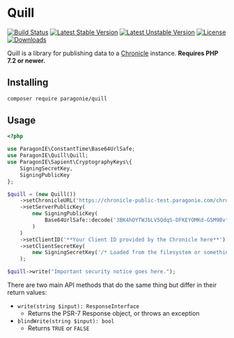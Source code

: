 # Quill

[![Build Status](https://travis-ci.org/paragonie/quill.svg?branch=master)](https://travis-ci.org/paragonie/quill)
[![Latest Stable Version](https://poser.pugx.org/paragonie/quill/v/stable)](https://packagist.org/packages/paragonie/quill)
[![Latest Unstable Version](https://poser.pugx.org/paragonie/quill/v/unstable)](https://packagist.org/packages/paragonie/quill)
[![License](https://poser.pugx.org/paragonie/quill/license)](https://packagist.org/packages/paragonie/quill)
[![Downloads](https://img.shields.io/packagist/dt/paragonie/quill.svg)](https://packagist.org/packages/paragonie/quill)

Quill is a library for publishing data to a [Chronicle](https://github.com/paragonie/chronicle) instance.
**Requires PHP 7.2 or newer.** 

## Installing

```sh
composer require paragonie/quill
```

## Usage

```php
<?php

use ParagonIE\ConstantTime\Base64UrlSafe;
use ParagonIE\Quill\Quill;
use ParagonIE\Sapient\CryptographyKeys\{
    SigningSecretKey,
    SigningPublicKey
};

$quill = (new Quill())
    ->setChronicleURL('https://chronicle-public-test.paragonie.com/chronicle')
    ->setServerPublicKey(
        new SigningPublicKey(
            Base64UrlSafe::decode('3BK4hOYTWJbLV5QdqS-DFKEYOMKd-G5M9BvfbqG1ICI=')
        )
    )
    ->setClientID('**Your Client ID provided by the Chronicle here**')
    ->setClientSecretKey(
        new SigningSecretKey('/* Loaded from the filesystem or something. */')
    );

$quill->write("Important security notice goes here.");
```

There are two main API methods that do the same thing but differ in their return
values:

* `write(string $input): ResponseInterface`
  * Returns the PSR-7 Response object, or throws an exception
* `blindWrite(string $input): bool`
  * Returns `TRUE` or `FALSE`
